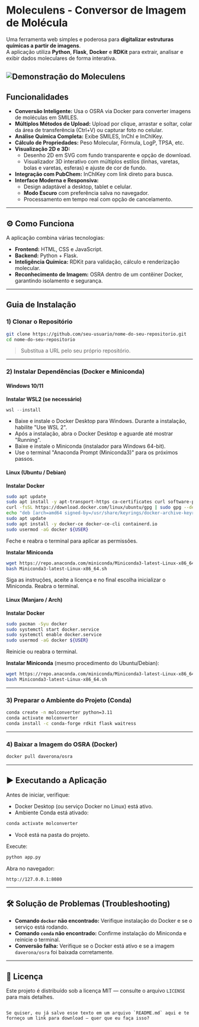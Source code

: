 # Moleculens - Conversor de Imagem de Molécula

Uma ferramenta web simples e poderosa para **digitalizar estruturas químicas a partir de imagens**.  
A aplicação utiliza **Python**, **Flask**, **Docker** e **RDKit** para extrair, analisar e exibir dados moleculares de forma interativa.

![Demonstração do Moleculens](https://i.imgur.com/nf982qB.gif)
---

##  Funcionalidades

- **Conversão Inteligente:** Usa o OSRA via Docker para converter imagens de moléculas em SMILES.  
- **Múltiplos Métodos de Upload:** Upload por clique, arrastar e soltar, colar da área de transferência (Ctrl+V) ou capturar foto no celular.  
- **Análise Química Completa:** Exibe SMILES, InChI e InChIKey.  
- **Cálculo de Propriedades:** Peso Molecular, Fórmula, LogP, TPSA, etc.  
- **Visualização 2D e 3D:**
  - Desenho 2D em SVG com fundo transparente e opção de download.
  - Visualizador 3D interativo com múltiplos estilos (linhas, varetas, bolas e varetas, esferas) e ajuste de cor de fundo.
- **Integração com PubChem:** InChIKey com link direto para busca.  
- **Interface Moderna e Responsiva:**
  - Design adaptável a desktop, tablet e celular.
  - **Modo Escuro** com preferência salva no navegador.
  - Processamento em tempo real com opção de cancelamento.

---

## ⚙️ Como Funciona

A aplicação combina várias tecnologias:

- **Frontend:** HTML, CSS e JavaScript.
- **Backend:** Python + Flask.
- **Inteligência Química:** RDKit para validação, cálculo e renderização molecular.
- **Reconhecimento de Imagem:** OSRA dentro de um contêiner Docker, garantindo isolamento e segurança.

---

##  Guia de Instalação

### 1) Clonar o Repositório

```bash
git clone https://github.com/seu-usuario/nome-do-seu-repositorio.git
cd nome-do-seu-repositorio
```

> Substitua a URL pelo seu próprio repositório.

---

### 2) Instalar Dependências (Docker e Miniconda)

#### Windows 10/11

**Instalar WSL2 (se necessário)**
```powershell
wsl --install
```

- Baixe e instale o Docker Desktop para Windows. Durante a instalação, habilite "Use WSL 2".  
- Após a instalação, abra o Docker Desktop e aguarde até mostrar "Running".
- Baixe e instale o Miniconda (instalador para Windows 64-bit).  
- Use o terminal "Anaconda Prompt (Miniconda3)" para os próximos passos.

#### Linux (Ubuntu / Debian)

**Instalar Docker**
```bash
sudo apt update
sudo apt install -y apt-transport-https ca-certificates curl software-properties-common
curl -fsSL https://download.docker.com/linux/ubuntu/gpg | sudo gpg --dearmor -o /usr/share/keyrings/docker-archive-keyring.gpg
echo "deb [arch=amd64 signed-by=/usr/share/keyrings/docker-archive-keyring.gpg] https://download.docker.com/linux/ubuntu $(lsb_release -cs) stable" | sudo tee /etc/apt/sources.list.d/docker.list > /dev/null
sudo apt update
sudo apt install -y docker-ce docker-ce-cli containerd.io
sudo usermod -aG docker ${USER}
```
Feche e reabra o terminal para aplicar as permissões.

**Instalar Miniconda**
```bash
wget https://repo.anaconda.com/miniconda/Miniconda3-latest-Linux-x86_64.sh
bash Miniconda3-latest-Linux-x86_64.sh
```
Siga as instruções, aceite a licença e no final escolha inicializar o Miniconda. Reabra o terminal.

#### Linux (Manjaro / Arch)

**Instalar Docker**
```bash
sudo pacman -Syu docker
sudo systemctl start docker.service
sudo systemctl enable docker.service
sudo usermod -aG docker ${USER}
```
Reinicie ou reabra o terminal.

**Instalar Miniconda** (mesmo procedimento do Ubuntu/Debian):
```bash
wget https://repo.anaconda.com/miniconda/Miniconda3-latest-Linux-x86_64.sh
bash Miniconda3-latest-Linux-x86_64.sh
```

---

### 3) Preparar o Ambiente do Projeto (Conda)

```bash
conda create -n molconverter python=3.11
conda activate molconverter
conda install -c conda-forge rdkit flask waitress
```

---

### 4) Baixar a Imagem do OSRA (Docker)

```bash
docker pull daverona/osra
```

---

## ▶️ Executando a Aplicação

Antes de iniciar, verifique:
- Docker Desktop (ou serviço Docker no Linux) está ativo.
- Ambiente Conda está ativado:
```bash
conda activate molconverter
```
- Você está na pasta do projeto.

Execute:
```bash
python app.py
```

Abra no navegador:
```
http://127.0.0.1:8080
```

---

## 🛠 Solução de Problemas (Troubleshooting)

- **Comando `docker` não encontrado:** Verifique instalação do Docker e se o serviço está rodando.
- **Comando `conda` não encontrado:** Confirme instalação do Miniconda e reinicie o terminal.
- **Conversão falha:** Verifique se o Docker está ativo e se a imagem `daverona/osra` foi baixada corretamente.

---

## 📜 Licença

Este projeto é distribuído sob a licença MIT — consulte o arquivo `LICENSE` para mais detalhes.
```

Se quiser, eu já salvo esse texto em um arquivo `README.md` aqui e te forneço um link para download — quer que eu faça isso?